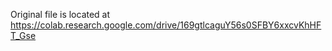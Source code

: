 Original file is located at
    https://colab.research.google.com/drive/169gtlcaguY56s0SFBY6xxcvKhHFT_Gse
